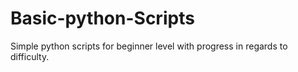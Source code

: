# Basic-python-Scripts
Simple python scripts for beginner level with progress in regards to difficulty.
